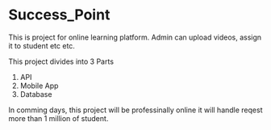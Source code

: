 # Success_Point
This is project for online learning platform. Admin can upload videos, assign it to student etc etc.

This project divides into 3 Parts
1. API
2. Mobile App
3. Database


In comming days, this project will be professinally online it will handle reqest more than 1 million of student.
